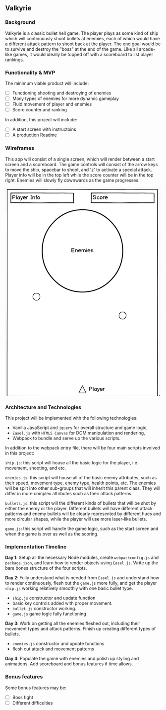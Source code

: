 ## Valkyrie

### Background

Valkyrie is a classic bullet hell game. The player plays as some kind of ship which will continuously shoot bullets at enemies, each of which would have a different attack pattern to shoot back at the player. The end goal would be to survive and destroy the "boss" at the end of the game. Like all arcade-like games, it would ideally be topped off with a scoreboard to list player rankings.

### Functionality & MVP  

The minimum viable product will include:

- [ ] Functioning shooting and destroying of enemies
- [ ] Many types of enemies for more dynamic gameplay
- [ ] Fluid movement of player and enemies
- [ ] Score counter and ranking

In addition, this project will include:

- [ ] A start screen with instructoins
- [ ] A production Readme

### Wireframes

This app will consist of a single screen, which will render between a start screen and a scoreboard. The game controls will consist of the arrow keys to move the ship, spacebar to shoot, and 'z' to activate a special attack. Player info will be in the top left while the score counter will be in the top right. Enemies will slowly fly downwards as the game progresses.

![wireframes](./wireframe.png)

### Architecture and Technologies

This project will be implemented with the following technologies:

- Vanilla JavaScript and `jquery` for overall structure and game logic,
- `Easel.js` with `HTML5 Canvas` for DOM manipulation and rendering,
- Webpack to bundle and serve up the various scripts.

In addition to the webpack entry file, there will be four main scripts involved in this project:

`ship.js`: this script will house all the basic logic for the player, i.e. movement, shooting, and etc.

`enemies.js`: this script will house all of the basic enemy attributes, such as their speed, movement type, enemy type, health points, etc. The enemies will be split into other sub-groups that will inherit this parent class. They will differ in more complex attributes such as their attack patterns.

`bullets.js`: this script will the different kinds of bullets that will be shot by either the enemy or the player. Different bullets will have different attack patterns and enemy bullets will be clearly represented by different hues and more circular shapes, while the player will use more laser-like bullets.

`game.js`: this script will handle the game logic, such as the start screen and when the game is over as well as the scoring.

### Implementation Timeline

**Day 1**: Setup all the necessary Node modules, create `webpackconfig.js` and `package.json`, and learn how to render objects using `Easel.js`. Write up the bare bones structure of the four scripts.

**Day 2**: Fully understand what is needed from `Easel.js` and understand how to render continuously, flesh out the `game.js` more fully, and get the player `ship.js` working relatively smoothly with one basic bullet type.

  - `ship.js` constructor and update function
  - basic key controls added with proper movement.
  - `bullet.js` constructor working.
  - `game.js` game logic fully functioning

**Day 3**: Work on getting all the enemies fleshed out, including their movement types and attack patterns. Finish up creating different types of bullets.

  - `enemies.js` constructor and update functions
  - flesh out attack and movement patterns

**Day 4**: Populate the game with enemies and polish up styling and animations. Add scoreboard and bonus features if time allows.

### Bonus features

Some bonus features may be:

- [ ] Boss fight
- [ ] Different difficulties
